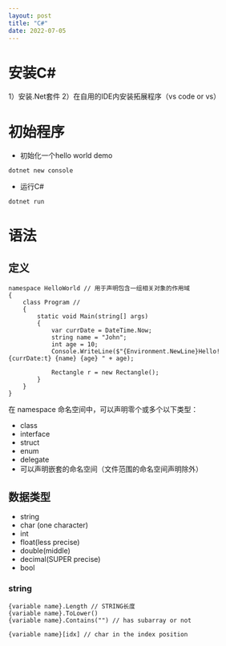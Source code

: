 ```yaml
---
layout: post
title: "C#"
date: 2022-07-05
---
```


# 安装C#

1）安装.Net套件
2）在自用的IDE内安装拓展程序（vs code or vs）

# 初始程序

- 初始化一个hello world demo

```
dotnet new console
```

- 运行C#

```
dotnet run
```

# 语法

## 定义

```
namespace HelloWorld // 用于声明包含一组相关对象的作用域
{
    class Program //
    {
        static void Main(string[] args)
        {
            var currDate = DateTime.Now;
            string name = "John";
            int age = 10;
            Console.WriteLine($"{Environment.NewLine}Hello! {currDate:t} {name} {age} " + age);
            
            Rectangle r = new Rectangle();
        }
    }
}
```

在 namespace 命名空间中，可以声明零个或多个以下类型：

- class
- interface
- struct
- enum
- delegate
- 可以声明嵌套的命名空间（文件范围的命名空间声明除外）

## 数据类型

- string
- char (one character)
- int
- float(less precise)
- double(middle)
- decimal(SUPER precise)
- bool

### string

```
{variable name}.Length // STRING长度
{variable name}.ToLower()
{variable name}.Contains("") // has subarray or not

{variable name}[idx] // char in the index position
```

## 